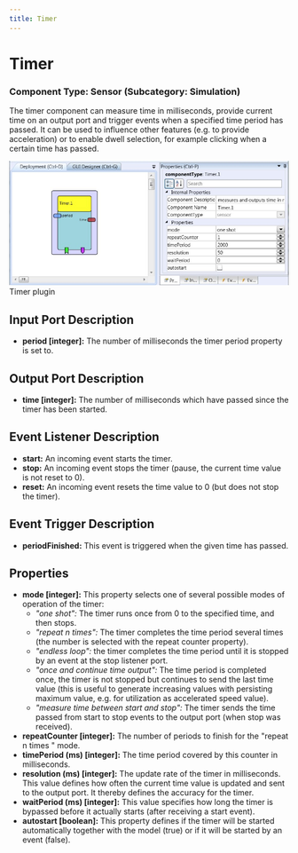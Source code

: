 ```yaml
---
title: Timer
---
```


# Timer

### Component Type: Sensor (Subcategory: Simulation)

The timer component can measure time in milliseconds, provide current time on an output port and trigger events when a specified time period has passed. It can be used to influence other features (e.g. to provide acceleration) or to enable dwell selection, for example clicking when a certain time has passed.

![Screenshot: Timer plugin](./img/Timer.jpg "Screenshot: Timer plugin")  
Timer plugin

## Input Port Description

- **period \[integer\]:** The number of milliseconds the timer period property is set to.

## Output Port Description

- **time \[integer\]:** The number of milliseconds which have passed since the timer has been started.

## Event Listener Description

- **start:** An incoming event starts the timer.
- **stop:** An incoming event stops the timer (pause, the current time value is not reset to 0).
- **reset:** An incoming event resets the time value to 0 (but does not stop the timer).

## Event Trigger Description

- **periodFinished:** This event is triggered when the given time has passed.

## Properties

- **mode \[integer\]:** This property selects one of several possible modes of operation of the timer:
  - _"one shot":_ The timer runs once from 0 to the specified time, and then stops.
  - _"repeat n times":_ The timer completes the time period several times (the number is selected with the repeat counter property).
  - _"endless loop":_ the timer completes the time period until it is stopped by an event at the stop listener port.
  - _"once and continue time output":_ The time period is completed once, the timer is not stopped but continues to send the last time value (this is useful to generate increasing values with persisting maximum value, e.g. for utilization as accelerated speed value).
  - _"measure time between start and stop":_ The timer sends the time passed from start to stop events to the output port (when stop was received).
- **repeatCounter \[integer\]:** The number of periods to finish for the "repeat n times " mode.
- **timePeriod (ms) \[integer\]:** The time period covered by this counter in milliseconds.
- **resolution (ms) \[integer\]:** The update rate of the timer in milliseconds. This value defines how often the current time value is updated and sent to the output port. It thereby defines the accuracy for the timer.
- **waitPeriod (ms) \[integer\]:** This value specifies how long the timer is bypassed before it actually starts (after receiving a start event).
- **autostart \[boolean\]:** This property defines if the timer will be started automatically together with the model (true) or if it will be started by an event (false).
